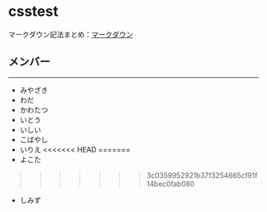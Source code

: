 # csstest

マークダウン記法まとめ：[マークダウン](https://qiita.com/kamorits/items/6f342da395ad57468ae3)

## メンバー
---
* みやざき
* わだ
* かわたつ
* いとう
* いしい
* こばやし
* いりえ
<<<<<<< HEAD
=======
* よこた
>>>>>>> 3c0359952921b37f3254665cf91f14bec0fab080
* しみず
